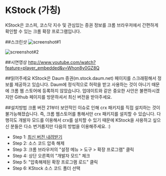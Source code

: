 KStock (가칭)
========

KStock은 코스피, 코스닥 지수 및 관심있는 증권 정보를 크롬 브라우저에서 간편하게 확인할 수 있는 크롬 확장 프로그램입니다. 

##스크린샷
![screenshot#1](https://lh6.googleusercontent.com/-O3UNyPlGHY0/TsJ0dB579XI/AAAAAAAADMI/9AY7DSjPaVI/s450/KStock%2525231.png)

![screenshot#2](https://lh4.googleusercontent.com/-QAsBFbzaCjM/TsJ0dBZBm9I/AAAAAAAADME/b9GnswikVPk/s449/KStock%2525232.png)

##시연영상
 http://www.youtube.com/watch?feature=player_embedded&v=Whon8y0GZ8Q

##읽어주세요
KStock은 Daum 증권(m.stock.daum.net) 페이지를 스크래핑해서 정보를 제공하고 있습니다. Daum에 정식적으로 허락을 받고 사용하는 것이 아니기 때문에 크롬 웹 스토어에 등록하지 않았습니다. 업데이트와 같은 중요한 사안은 불편하시겠지만 Github 페이지를 방문하셔서 최신 버전을 받아주세요.

##설치방법
크롬 버전 21부터 보안적인 이슈로 인해 crx 패키지를 직접 설치하는 것이 불가능해졌습니다. 즉, 크롬 웹스토어를 통해서만 crx 패키지를 설치할 수 있습니다. 다행히도 개발자 모드를 이용해서 crx를 설치할 수 있기 때문에 KStock을 사용하고 싶으신 분들은 다소 번거롭지만 다음의 방법을 이용해주세요. :)

 * Step 1: <a href="https://github.com/jungilhan/KStock/archive/master.zip">최신 버전 내려받기</a>
 * Step 2: 소스 코드 압축 해제
 * Step 3: 크롬 브라우저의 "설정 메뉴 > 도구 > 확장 프로그램" 클릭
 * Step 4: 상단 오른쪽의 "개발자 모드" 체크
 * Step 5: "압축해제된 확장 프로그램 로드" 클릭
 * Step 6: KStock 소스 코드 폴더 선택
